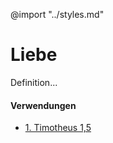 @import "../styles.md"
# Liebe
Definition...

#### Verwendungen
* [1. Timotheus 1,5](../1Tim/1Tim1.md)